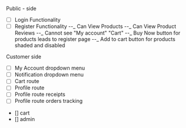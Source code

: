 Public - side

- [ ] Login Functionality
- [ ] Register Functionality
      --_ Can View Products
      --_ Can View Product Reviews
      --_ Cannot see "My account" "Cart"
      --_ Buy Now button for products leads to register page
      --\_ Add to cart button for products shaded and disabled

Customer side

- [ ] My Account dropdown menu
- [ ] Notification dropdown menu
- [ ] Cart route
- [ ] Profile route
- [ ] Profile route receipts
- [ ] Profile route orders tracking

- [] cart
- [] admin
